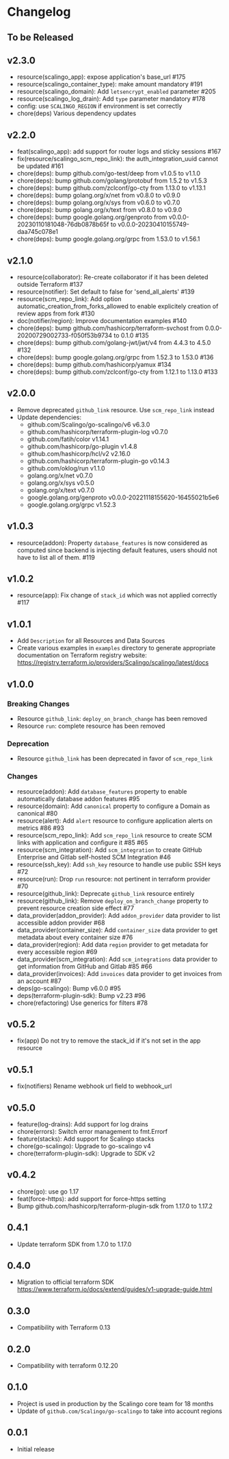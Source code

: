 # Changelog

## To be Released

## v2.3.0

* resource(scalingo_app): expose application's base_url #175
* resource(scalingo_container_type): make amount mandatory #191
* resource(scalingo_domain): Add `letsencrypt_enabled` parameter #205
* resource(scalingo_log_drain): Add `type` parameter mandatory #178
* config: use `SCALINGO_REGION` if environment is set correctly
* chore(deps) Various dependency updates

## v2.2.0

* feat(scalingo_app): add support for router logs and sticky sessions #167
* fix(resource/scalingo_scm_repo_link): the auth_integration_uuid cannot be updated #161
* chore(deps): bump github.com/go-test/deep from v1.0.5 to v1.1.0
* chore(deps): bump github.com/golang/protobuf from 1.5.2 to v1.5.3
* chore(deps): bump github.com/zclconf/go-cty from 1.13.0 to v1.13.1
* chore(deps): bump golang.org/x/net from v0.8.0 to v0.9.0
* chore(deps): bump golang.org/x/sys from v0.6.0 to v0.7.0
* chore(deps): bump golang.org/x/text from v0.8.0 to v0.9.0
* chore(deps): bump google.golang.org/genproto from
  v0.0.0-20230110181048-76db0878b65f to v0.0.0-20230410155749-daa745c078e1
* chore(deps): bump google.golang.org/grpc from 1.53.0 to v1.56.1

## v2.1.0

* resource(collaborator): Re-create collaborator if it has been deleted outside Terraform #137
* resource(notifier): Set default to false for 'send_all_alerts' #139
* resource(scm_repo_link): Add option automatic_creation_from_forks_allowed to enable explicitely creation of review apps from fork #130
* doc(notifier/region): Improve documentation examples #140
* chore(deps): bump github.com/hashicorp/terraform-svchost from 0.0.0-20200729002733-f050f53b9734 to 0.1.0 #135
* chore(deps): bump github.com/golang-jwt/jwt/v4 from 4.4.3 to 4.5.0 #132
* chore(deps): bump google.golang.org/grpc from 1.52.3 to 1.53.0 #136
* chore(deps): bump github.com/hashicorp/yamux #134
* chore(deps): bump github.com/zclconf/go-cty from 1.12.1 to 1.13.0 #133

## v2.0.0

* Remove deprecated `github_link` resource. Use `scm_repo_link` instead
* Update dependencies:
  - github.com/Scalingo/go-scalingo/v6 v6.3.0
  - github.com/hashicorp/terraform-plugin-log v0.7.0
  - github.com/fatih/color v1.14.1
  - github.com/hashicorp/go-plugin v1.4.8
  - github.com/hashicorp/hcl/v2 v2.16.0
  - github.com/hashicorp/terraform-plugin-go v0.14.3
  - github.com/oklog/run v1.1.0
  - golang.org/x/net v0.7.0
  - golang.org/x/sys v0.5.0
  - golang.org/x/text v0.7.0
  - google.golang.org/genproto v0.0.0-20221118155620-16455021b5e6
  - google.golang.org/grpc v1.52.3

## v1.0.3

* resource(addon): Property `database_features` is now considered as computed
  since backend is injecting default features, users should not have to list
  all of them. #119

## v1.0.2

* resource(app): Fix change of `stack_id` which was not applied correctly #117

## v1.0.1

* Add `Description` for all Resources and Data Sources
* Create various examples in `examples` directory to generate appropriate documentation on Terraform registry website:
  https://registry.terraform.io/providers/Scalingo/scalingo/latest/docs

## v1.0.0

### Breaking Changes

* Resource `github_link`: `deploy_on_branch_change` has been removed
* Resource `run`: complete resource has been removed

### Deprecation

* Resource `github_link` has been deprecated in favor of `scm_repo_link`

### Changes

* resource(addon): Add `database_features` property to enable automatically database addon features #95
* resource(domain): Add `canonical` property to configure a Domain as canonical #80
* resource(alert): Add `alert` resource to configure application alerts on metrics #86 #93
* resource(scm_repo_link): Add `scm_repo_link` resource to create SCM links with application and configure it #85 #65
* resource(scm_integration): Add `scm_integration` to create GitHub Enterprise and Gitlab self-hosted SCM Integration #46
* resource(ssh_key): Add `ssh_key` resource to handle use public SSH keys #72
* resource(run): Drop `run` resource: not pertinent in terraform provider #70
* resource(github_link): Deprecate `github_link` resource entirely
* resource(github_link): Remove `deploy_on_branch_change` property to prevent resource creation side effect #77
* data_provider(addon_provider): Add `addon_provider` data provider to list accessible addon provider #68
* data_provider(container_size): Add `container_size` data provider to get metadata about every container size #76
* data_provider(region): Add data `region` provider to get metadata for every accessible region #69
* data_provider(scm_integration): Add `scm_integrations` data provider to get information from GitHub and Gitlab #85 #66
* data_provider(invoices): Add `invoices` data provider to get invoices from an account #87
* deps(go-scalingo): Bump v6.0.0 #95
* deps(terraform-plugin-sdk): Bump v2.23 #96
* chore(refactoring) Use generics for filters #78

## v0.5.2

* fix(app) Do not try to remove the stack_id if it's not set in the app resource

## v0.5.1

* fix(notifiers) Rename webhook url field to webhook_url

## v0.5.0

* feature(log-drains): Add support for log drains
* chore(errors): Switch error management to fmt.Errorf
* feature(stacks): Add support for Scalingo stacks
* chore(go-scalingo): Upgrade to go-scalingo v4
* chore(terraform-plugin-sdk): Upgrade to SDK v2

## v0.4.2

* chore(go): use go 1.17
* feat(force-https): add support for force-https setting
* Bump github.com/hashicorp/terraform-plugin-sdk from 1.17.0 to 1.17.2

## 0.4.1

* Update terraform SDK from 1.7.0 to 1.17.0

## 0.4.0

* Migration to official terraform SDK
  https://www.terraform.io/docs/extend/guides/v1-upgrade-guide.html

## 0.3.0

* Compatibility with Terraform 0.13

## 0.2.0

* Compatibility with terraform 0.12.20

## 0.1.0

* Project is used in production by the Scalingo core team for 18 months
* Update of `github.com/Scalingo/go-scalingo` to take into account regions

## 0.0.1

* Initial release
